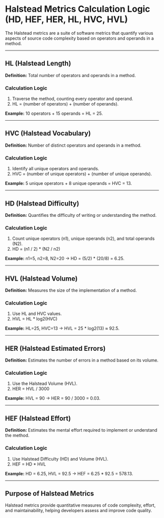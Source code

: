 # Halstead Metrics Calculation Logic (HD, HEF, HER, HL, HVC, HVL)

The Halstead metrics are a suite of software metrics that quantify various aspects of source code complexity based on operators and operands in a method.

---

## HL (Halstead Length)
**Definition:** Total number of operators and operands in a method.

### Calculation Logic
1. Traverse the method, counting every operator and operand.
2. HL = (number of operators) + (number of operands).

**Example:** 10 operators + 15 operands = HL = 25.

---

## HVC (Halstead Vocabulary)
**Definition:** Number of distinct operators and operands in a method.

### Calculation Logic
1. Identify all unique operators and operands.
2. HVC = (number of unique operators) + (number of unique operands).

**Example:** 5 unique operators + 8 unique operands = HVC = 13.

---

## HD (Halstead Difficulty)
**Definition:** Quantifies the difficulty of writing or understanding the method.

### Calculation Logic
1. Count unique operators (n1), unique operands (n2), and total operands (N2).
2. HD = (n1 / 2) * (N2 / n2)

**Example:** n1=5, n2=8, N2=20 → HD = (5/2) * (20/8) = 6.25.

---

## HVL (Halstead Volume)
**Definition:** Measures the size of the implementation of a method.

### Calculation Logic
1. Use HL and HVC values.
2. HVL = HL * log2(HVC)

**Example:** HL=25, HVC=13 → HVL = 25 * log2(13) ≈ 92.5.

---

## HER (Halstead Estimated Errors)
**Definition:** Estimates the number of errors in a method based on its volume.

### Calculation Logic
1. Use the Halstead Volume (HVL).
2. HER = HVL / 3000

**Example:** HVL = 90 → HER = 90 / 3000 = 0.03.

---

## HEF (Halstead Effort)
**Definition:** Estimates the mental effort required to implement or understand the method.

### Calculation Logic
1. Use Halstead Difficulty (HD) and Volume (HVL).
2. HEF = HD * HVL

**Example:** HD = 6.25, HVL = 92.5 → HEF = 6.25 * 92.5 = 578.13.

---

## Purpose of Halstead Metrics
Halstead metrics provide quantitative measures of code complexity, effort, and maintainability, helping developers assess and improve code quality.

